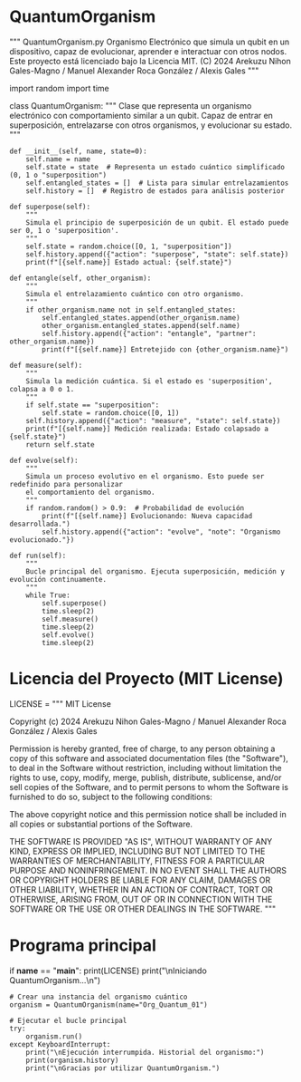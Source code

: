 # QuantumOrganism
"""
QuantumOrganism.py
Organismo Electrónico que simula un qubit en un dispositivo, capaz de evolucionar,
aprender e interactuar con otros nodos. Este proyecto está licenciado bajo la Licencia MIT.
(C) 2024 Arekuzu Nihon Gales-Magno / Manuel Alexander Roca González / Alexis Gales
"""

import random
import time

class QuantumOrganism:
    """
    Clase que representa un organismo electrónico con comportamiento similar a un qubit.
    Capaz de entrar en superposición, entrelazarse con otros organismos, y evolucionar su estado.
    """

    def __init__(self, name, state=0):
        self.name = name
        self.state = state  # Representa un estado cuántico simplificado (0, 1 o "superposition")
        self.entangled_states = []  # Lista para simular entrelazamientos
        self.history = []  # Registro de estados para análisis posterior

    def superpose(self):
        """
        Simula el principio de superposición de un qubit. El estado puede ser 0, 1 o 'superposition'.
        """
        self.state = random.choice([0, 1, "superposition"])
        self.history.append({"action": "superpose", "state": self.state})
        print(f"[{self.name}] Estado actual: {self.state}")

    def entangle(self, other_organism):
        """
        Simula el entrelazamiento cuántico con otro organismo.
        """
        if other_organism.name not in self.entangled_states:
            self.entangled_states.append(other_organism.name)
            other_organism.entangled_states.append(self.name)
            self.history.append({"action": "entangle", "partner": other_organism.name})
            print(f"[{self.name}] Entretejido con {other_organism.name}")

    def measure(self):
        """
        Simula la medición cuántica. Si el estado es 'superposition', colapsa a 0 o 1.
        """
        if self.state == "superposition":
            self.state = random.choice([0, 1])
        self.history.append({"action": "measure", "state": self.state})
        print(f"[{self.name}] Medición realizada: Estado colapsado a {self.state}")
        return self.state

    def evolve(self):
        """
        Simula un proceso evolutivo en el organismo. Esto puede ser redefinido para personalizar
        el comportamiento del organismo.
        """
        if random.random() > 0.9:  # Probabilidad de evolución
            print(f"[{self.name}] Evolucionando: Nueva capacidad desarrollada.")
            self.history.append({"action": "evolve", "note": "Organismo evolucionado."})

    def run(self):
        """
        Bucle principal del organismo. Ejecuta superposición, medición y evolución continuamente.
        """
        while True:
            self.superpose()
            time.sleep(2)
            self.measure()
            time.sleep(2)
            self.evolve()
            time.sleep(2)


# Licencia del Proyecto (MIT License)
LICENSE = """
MIT License

Copyright (c) 2024 Arekuzu Nihon Gales-Magno / Manuel Alexander Roca González / Alexis Gales

Permission is hereby granted, free of charge, to any person obtaining a copy of this software
and associated documentation files (the "Software"), to deal in the Software without restriction,
including without limitation the rights to use, copy, modify, merge, publish, distribute,
sublicense, and/or sell copies of the Software, and to permit persons to whom the Software
is furnished to do so, subject to the following conditions:

The above copyright notice and this permission notice shall be included in all copies or
substantial portions of the Software.

THE SOFTWARE IS PROVIDED "AS IS", WITHOUT WARRANTY OF ANY KIND, EXPRESS OR IMPLIED, INCLUDING
BUT NOT LIMITED TO THE WARRANTIES OF MERCHANTABILITY, FITNESS FOR A PARTICULAR PURPOSE AND
NONINFRINGEMENT. IN NO EVENT SHALL THE AUTHORS OR COPYRIGHT HOLDERS BE LIABLE FOR ANY CLAIM,
DAMAGES OR OTHER LIABILITY, WHETHER IN AN ACTION OF CONTRACT, TORT OR OTHERWISE, ARISING FROM,
OUT OF OR IN CONNECTION WITH THE SOFTWARE OR THE USE OR OTHER DEALINGS IN THE SOFTWARE.
"""

# Programa principal
if __name__ == "__main__":
    print(LICENSE)
    print("\nIniciando QuantumOrganism...\n")
    
    # Crear una instancia del organismo cuántico
    organism = QuantumOrganism(name="Org_Quantum_01")
    
    # Ejecutar el bucle principal
    try:
        organism.run()
    except KeyboardInterrupt:
        print("\nEjecución interrumpida. Historial del organismo:")
        print(organism.history)
        print("\nGracias por utilizar QuantumOrganism.")
